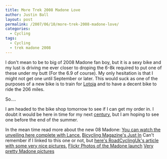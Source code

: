 ```yaml
---
title: More Trek 2008 Madone Love
author: Justin Ball
layout: post
permalink: /2007/06/10/more-trek-2008-madone-love/
categories:
  - Cycling
tags:
  - Cycling
  - trek madone 2008
---
```


I don't mean to be to big of 2008 Madone fan boy, but it is a sexy bike and my lust is driving me ever closer to droping the 6-8k required to put one of these under my butt (For the 6.9 of course). My only hesitation is that I might not get one until September or later. This would suck as one of the purposes of a new bike is to train for [Lotoja][1] and to have a decent bike to ride the 206 miles.

 [1]: http://www.lotojaclassic.com/MainPage.html

So....

I am headed to the bike shop tomorrow to see if I can get my order in. I doubt it would be here in time for my next [century][2], but I am hoping to see one before the end of the summer.

 [2]: http://bikeutu.nationalmssociety.org/site/PageServer?pagename=BIKE_UTU_homepage

In the mean time read more about the new 08 Madone:
[You can watch the unveiling here complete with Lance.][3]
[Bicycling Magazine's Just In][4]
Can't remember if I linked to this one or not, but [here's RoadCyclingUk's article with some very nice pictures.][5]
[Flickr Photos of the Madone launch][6]
[Very pretty Madone pictures][7]

 [3]: http://trekroad.typepad.com/trekroad/2007/06/watch_the_unvei.html
 [4]: http://thisjustin.bicycling.com/2007/06/trek_revamps_th.html
 [5]: http://www.roadcyclinguk.com/news/article/mps/UAN/2312/v/1/sp/
 [6]: http://flickr.com/photos/28234339@N00/sets/72157600296467605/
 [7]: http://bicycledesign.blogspot.com/2007/06/great-shots-of-new-madone.html